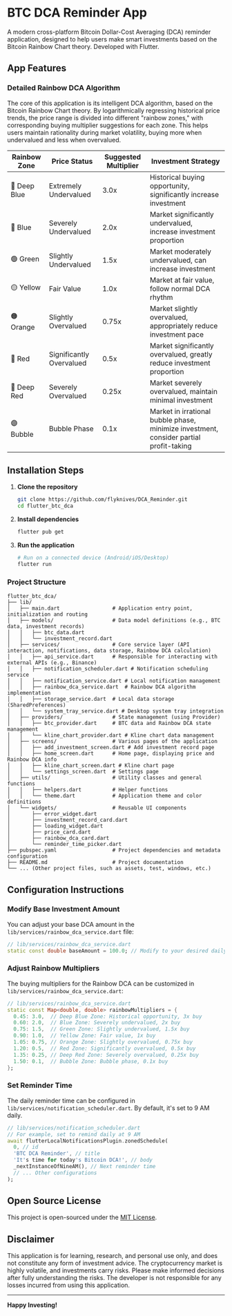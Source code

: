 # BTC DCA Reminder App

A modern cross-platform Bitcoin Dollar-Cost Averaging (DCA) reminder application, designed to help users make smart investments based on the Bitcoin Rainbow Chart theory. Developed with Flutter.

## App Features

### Detailed Rainbow DCA Algorithm
The core of this application is its intelligent DCA algorithm, based on the Bitcoin Rainbow Chart theory. By logarithmically regressing historical price trends, the price range is divided into different "rainbow zones," with corresponding buying multiplier suggestions for each zone. This helps users maintain rationality during market volatility, buying more when undervalued and less when overvalued.

| Rainbow Zone | Price Status | Suggested Multiplier | Investment Strategy |
|--------------|--------------|----------------------|---------------------|
| 🔵 Deep Blue | Extremely Undervalued | 3.0x | Historical buying opportunity, significantly increase investment |
| 🔵 Blue | Severely Undervalued | 2.0x | Market significantly undervalued, increase investment proportion |
| 🟢 Green | Slightly Undervalued | 1.5x | Market moderately undervalued, can increase investment |
| 🟡 Yellow | Fair Value | 1.0x | Market at fair value, follow normal DCA rhythm |
| 🟠 Orange | Slightly Overvalued | 0.75x | Market slightly overvalued, appropriately reduce investment pace |
| 🔴 Red | Significantly Overvalued | 0.5x | Market significantly overvalued, greatly reduce investment proportion |
| 🔴 Deep Red | Severely Overvalued | 0.25x | Market severely overvalued, maintain minimal investment |
| 🟣 Bubble | Bubble Phase | 0.1x | Market in irrational bubble phase, minimize investment, consider partial profit-taking |

## Installation Steps

1.  **Clone the repository**
    ```bash
    git clone https://github.com/flyknives/DCA_Reminder.git
    cd flutter_btc_dca
    ```

2.  **Install dependencies**
    ```bash
    flutter pub get
    ```

3.  **Run the application**
    ```bash
    # Run on a connected device (Android/iOS/Desktop)
    flutter run
    ```

### Project Structure
```
flutter_btc_dca/
├── lib/
│   ├── main.dart                 # Application entry point, initialization and routing
│   ├── models/                   # Data model definitions (e.g., BTC data, investment records)
│   │   ├── btc_data.dart
│   │   └── investment_record.dart
│   ├── services/                 # Core service layer (API interaction, notifications, data storage, Rainbow DCA calculation)
│   │   ├── api_service.dart      # Responsible for interacting with external APIs (e.g., Binance)
│   │   ├── notification_scheduler.dart # Notification scheduling service
│   │   ├── notification_service.dart # Local notification management
│   │   ├── rainbow_dca_service.dart  # Rainbow DCA algorithm implementation
│   │   ├── storage_service.dart  # Local data storage (SharedPreferences)
│   │   └── system_tray_service.dart # Desktop system tray integration
│   ├── providers/                # State management (using Provider)
│   │   ├── btc_provider.dart     # BTC data and Rainbow DCA state management
│   │   └── kline_chart_provider.dart # Kline chart data management
│   ├── screens/                  # Various pages of the application
│   │   ├── add_investment_screen.dart # Add investment record page
│   │   ├── home_screen.dart      # Home page, displaying price and Rainbow DCA info
│   │   ├── kline_chart_screen.dart # Kline chart page
│   │   └── settings_screen.dart  # Settings page
│   ├── utils/                    # Utility classes and general functions
│   │   ├── helpers.dart          # Helper functions
│   │   └── theme.dart            # Application theme and color definitions
│   └── widgets/                  # Reusable UI components
│       ├── error_widget.dart
│       ├── investment_record_card.dart
│       ├── loading_widget.dart
│       ├── price_card.dart
│       ├── rainbow_dca_card.dart
│       └── reminder_time_picker.dart
├── pubspec.yaml                  # Project dependencies and metadata configuration
├── README.md                     # Project documentation
└── ... (Other project files, such as assets, test, windows, etc.)
```

## Configuration Instructions

### Modify Base Investment Amount
You can adjust your base DCA amount in the `lib/services/rainbow_dca_service.dart` file:
```dart
// lib/services/rainbow_dca_service.dart
static const double baseAmount = 100.0; // Modify to your desired daily base DCA amount (e.g., 100.0 USDT)
```

### Adjust Rainbow Multipliers
The buying multipliers for the Rainbow DCA can be customized in `lib/services/rainbow_dca_service.dart`:
```dart
// lib/services/rainbow_dca_service.dart
static const Map<double, double> rainbowMultipliers = {
  0.45: 3.0,  // Deep Blue Zone: Historical opportunity, 3x buy
  0.60: 2.0,  // Blue Zone: Severely undervalued, 2x buy
  0.75: 1.5,  // Green Zone: Slightly undervalued, 1.5x buy
  0.90: 1.0,  // Yellow Zone: Fair value, 1x buy
  1.05: 0.75, // Orange Zone: Slightly overvalued, 0.75x buy
  1.20: 0.5,  // Red Zone: Significantly overvalued, 0.5x buy
  1.35: 0.25, // Deep Red Zone: Severely overvalued, 0.25x buy
  1.50: 0.1,  // Bubble Zone: Bubble phase, 0.1x buy
};
```

### Set Reminder Time
The daily reminder time can be configured in `lib/services/notification_scheduler.dart`. By default, it's set to 9 AM daily.
```dart
// lib/services/notification_scheduler.dart
// For example, set to remind daily at 9 AM
await flutterLocalNotificationsPlugin.zonedSchedule(
  0, // id
  'BTC DCA Reminder', // title
  'It's time for today's Bitcoin DCA!', // body
  _nextInstanceOfNineAM(), // Next reminder time
  // ... Other configurations
);

```

## Open Source License

This project is open-sourced under the [MIT License](LICENSE).

## Disclaimer

This application is for learning, research, and personal use only, and does not constitute any form of investment advice. The cryptocurrency market is highly volatile, and investments carry risks. Please make informed decisions after fully understanding the risks. The developer is not responsible for any losses incurred from using this application.

---

**Happy Investing!**